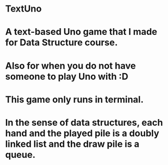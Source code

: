 # TextUno
# A text-based Uno game that I made for Data Structure course.
# Also for when you do not have someone to play Uno with :D

# This game only runs in terminal.
# In the sense of data structures, each hand and the played pile is a doubly linked list and the draw pile is a queue.

